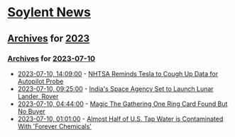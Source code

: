 # [Soylent News](../../../README.md)

## [Archives](../../index.md) for [2023](../index.md)

### [Archives](../../index.md) for [2023-07-10](index.md)

* [2023-07-10, 14:09:00](https://soylentnews.org/article.pl?sid=23/07/09/1543226&from=rss) - [NHTSA Reminds Tesla to Cough Up Data for Autopilot Probe](https://soylentnews.org/article.pl?sid=23/07/09/1543226&from=rss)
* [2023-07-10, 09:25:00](https://soylentnews.org/article.pl?sid=23/07/09/1447222&from=rss) - [India's Space Agency Set to Launch Lunar Lander, Rover](https://soylentnews.org/article.pl?sid=23/07/09/1447222&from=rss)
* [2023-07-10, 04:44:00](https://soylentnews.org/article.pl?sid=23/07/09/1441225&from=rss) - [Magic The Gathering One Ring Card Found But No Buyer](https://soylentnews.org/article.pl?sid=23/07/09/1441225&from=rss)
* [2023-07-10, 01:01:00](https://soylentnews.org/article.pl?sid=23/07/09/1423231&from=rss) - [Almost Half of U.S. Tap Water is Contaminated With 'Forever Chemicals'](https://soylentnews.org/article.pl?sid=23/07/09/1423231&from=rss)
